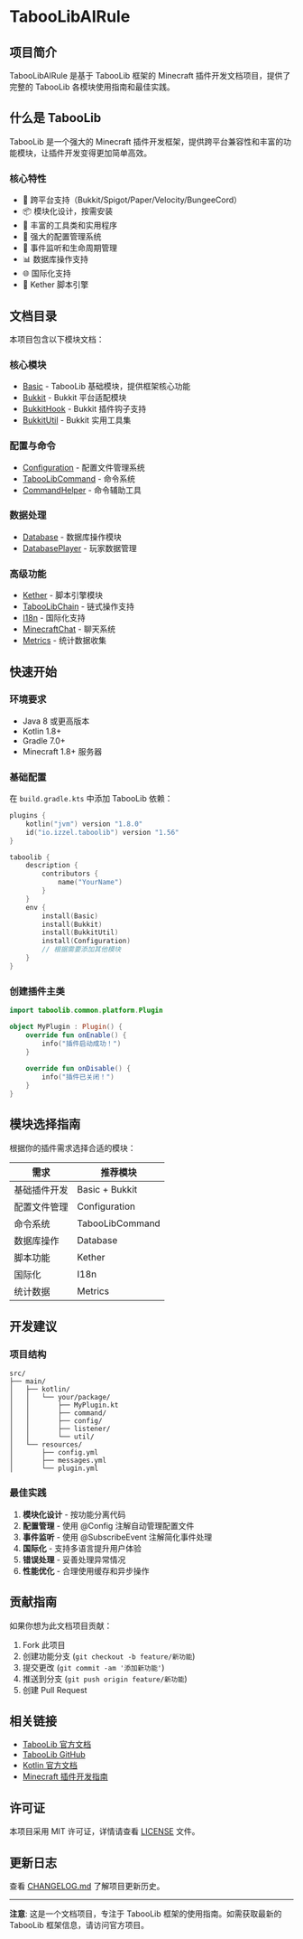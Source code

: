 # TabooLibAIRule

## 项目简介

TabooLibAIRule 是基于 TabooLib 框架的 Minecraft 插件开发文档项目，提供了完整的 TabooLib 各模块使用指南和最佳实践。

## 什么是 TabooLib

TabooLib 是一个强大的 Minecraft 插件开发框架，提供跨平台兼容性和丰富的功能模块，让插件开发变得更加简单高效。

### 核心特性
- 🚀 跨平台支持（Bukkit/Spigot/Paper/Velocity/BungeeCord）
- 📦 模块化设计，按需安装
- 🔧 丰富的工具类和实用程序
- 💾 强大的配置管理系统
- 🎯 事件监听和生命周期管理
- 📊 数据库操作支持
- 🌐 国际化支持
- 📜 Kether 脚本引擎

## 文档目录

本项目包含以下模块文档：

### 核心模块
- [Basic](docs/Basic.md) - TabooLib 基础模块，提供框架核心功能
- [Bukkit](docs/Bukkit.md) - Bukkit 平台适配模块
- [BukkitHook](docs/BukkitHook.md) - Bukkit 插件钩子支持
- [BukkitUtil](docs/BukkitUtil.md) - Bukkit 实用工具集

### 配置与命令
- [Configuration](docs/Configuration.md) - 配置文件管理系统
- [TabooLibCommand](docs/TabooLibCommand.md) - 命令系统
- [CommandHelper](docs/CommandHelper.md) - 命令辅助工具

### 数据处理
- [Database](docs/Database.md) - 数据库操作模块
- [DatabasePlayer](docs/DatabasePlayer.md) - 玩家数据管理

### 高级功能
- [Kether](docs/Kether.md) - 脚本引擎模块
- [TabooLibChain](docs/TabooLibChain.md) - 链式操作支持
- [I18n](docs/I18n.md) - 国际化支持
- [MinecraftChat](docs/MinecraftChat.md) - 聊天系统
- [Metrics](docs/Metrics.md) - 统计数据收集

## 快速开始

### 环境要求
- Java 8 或更高版本
- Kotlin 1.8+
- Gradle 7.0+
- Minecraft 1.8+ 服务器

### 基础配置

在 `build.gradle.kts` 中添加 TabooLib 依赖：

```kotlin
plugins {
    kotlin("jvm") version "1.8.0"
    id("io.izzel.taboolib") version "1.56"
}

taboolib {
    description {
        contributors {
            name("YourName")
        }
    }
    env {
        install(Basic)
        install(Bukkit)
        install(BukkitUtil)
        install(Configuration)
        // 根据需要添加其他模块
    }
}
```

### 创建插件主类

```kotlin
import taboolib.common.platform.Plugin

object MyPlugin : Plugin() {
    override fun onEnable() {
        info("插件启动成功！")
    }
    
    override fun onDisable() {
        info("插件已关闭！")
    }
}
```

## 模块选择指南

根据你的插件需求选择合适的模块：

| 需求 | 推荐模块 |
|------|----------|
| 基础插件开发 | Basic + Bukkit |
| 配置文件管理 | Configuration |
| 命令系统 | TabooLibCommand |
| 数据库操作 | Database |
| 脚本功能 | Kether |
| 国际化 | I18n |
| 统计数据 | Metrics |

## 开发建议

### 项目结构
```
src/
├── main/
│   ├── kotlin/
│   │   └── your/package/
│   │       ├── MyPlugin.kt
│   │       ├── command/
│   │       ├── config/
│   │       ├── listener/
│   │       └── util/
│   └── resources/
│       ├── config.yml
│       ├── messages.yml
│       └── plugin.yml
```

### 最佳实践
1. **模块化设计** - 按功能分离代码
2. **配置管理** - 使用 @Config 注解自动管理配置文件
3. **事件监听** - 使用 @SubscribeEvent 注解简化事件处理
4. **国际化** - 支持多语言提升用户体验
5. **错误处理** - 妥善处理异常情况
6. **性能优化** - 合理使用缓存和异步操作

## 贡献指南

如果你想为此文档项目贡献：

1. Fork 此项目
2. 创建功能分支 (`git checkout -b feature/新功能`)
3. 提交更改 (`git commit -am '添加新功能'`)
4. 推送到分支 (`git push origin feature/新功能`)
5. 创建 Pull Request

## 相关链接

- [TabooLib 官方文档](https://tabooproject.org/)
- [TabooLib GitHub](https://github.com/TabooLib/taboolib)
- [Kotlin 官方文档](https://kotlinlang.org/docs/)
- [Minecraft 插件开发指南](https://docs.papermc.io/)

## 许可证

本项目采用 MIT 许可证，详情请查看 [LICENSE](LICENSE) 文件。

## 更新日志

查看 [CHANGELOG.md](CHANGELOG.md) 了解项目更新历史。

---

**注意**: 这是一个文档项目，专注于 TabooLib 框架的使用指南。如需获取最新的 TabooLib 框架信息，请访问官方项目。